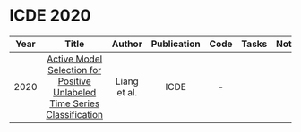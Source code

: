 # ICDE 2020

| Year |                                                       Title                                                       |   Author    | Publication | Code | Tasks | Notes | Datasets| Notions |
|:----:|:-----------------------------------------------------------------------------------------------------------------:|:-----------:|:-----------:|:----:|:----:|:-----:|:-----:|:-----:|
| 2020 | [Active Model Selection for Positive Unlabeled Time Series Classification](https://ieeexplore.ieee.org/document/9101367) | Liang et al. |    ICDE     |  -   |      |       |
